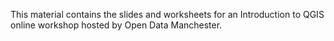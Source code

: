 This material contains the slides and worksheets for an Introduction to QGIS online workshop hosted by Open Data Manchester.
